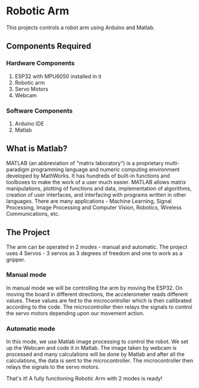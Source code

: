 # Robotic Arm

This projects controls a robot arm using Arduino and Matlab.

## Components Required
### Hardware Components

1. ESP32 with MPU6050 installed in it
2. Robotic arm
3. Servo Motors
4. Webcam

### Software Components

1. Arduino IDE
2. Matlab

## What is Matlab?

MATLAB (an abbreviation of "matrix laboratory") is a proprietary multi-paradigm programming language and numeric computing environment developed by MathWorks. It has hundreds of built-in functions and toolboxes to make the work of a user much easier. MATLAB allows matrix manipulations, plotting of functions and data, implementation of algorithms, creation of user interfaces, and interfacing with programs written in other languages. There are many applications - Machine Learning, Signal Processing, Image Processing and Computer Vision, Robotics, Wireless Communications, etc.

## The Project

The arm can be operated in 2 modes - manual and automatic. The project uses 4 Servos - 3 servos as 3 degrees of freedom and one to work as a gripper.

### Manual mode

In manual mode we will be controlling the arm by moving the ESP32. On moving the board in different directions, the accelerometer reads different values. These values are fed to the microcontroller which is then callibrated according to the code. The microcontroller then relays the signals to control the servo motors depending upon our movement action.

### Automatic mode

In this mode, we use Matlab image processing to control the robot. We set up the Webcam and code it in Matlab. The image taken by webcam is processed and many calculations will be done by Matlab and after all the calculations, the data is sent to the microcontroller. The microcontroller then relays the signals to the servo motors.

That's it! A fully functioning Robotic Arm with 2 modes is ready!
